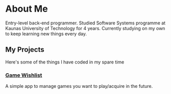 # About Me

Entry-level back-end programmer. Studied Software Systems programme at Kaunas University of Technology for 4 years. Currently studying on my own to keep learning new things every day.

## My Projects

Here's some of the things I have coded in my spare time

### [Game Wishlist](https://blaiz3d.github.io/GameWishlist)

A simple app to manage games you want to play/acquire in the future.
